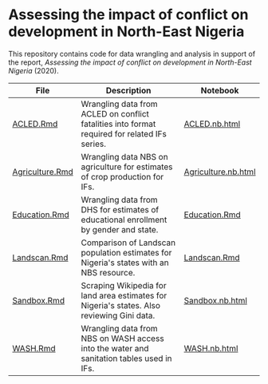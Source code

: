 # Assessing the impact of conflict on development in North-East Nigeria
This repository contains code for data wrangling and analysis in support of the report, *Assessing the impact of conflict on development in North-East Nigeria* (2020).

| File | Description | Notebook
| ------------- | ------------- | ------------- |
| [ACLED.Rmd](ACLED.Rmd) | Wrangling data from ACLED on conflict fatalities into format required for related IFs series. | [ACLED.nb.html](ACLED.nb.html)  | 
| [Agriculture.Rmd](Exploration.Rmd) | Wrangling data NBS on agriculture for estimates of crop production for IFs. | [Agriculture.nb.html](Exploration.nb.html) | 
| [Education.Rmd](Education.nb.html) | Wrangling data from DHS for estimates of educational enrollment by gender and state. | [Education.Rmd](Education.nb.html) | 
| [Landscan.Rmd](Landscan.Rmd) | Comparison of Landscan population estimates for Nigeria's states with an NBS resource. | [Landscan.Rmd](Landscan.Rmd) | 
| [Sandbox.Rmd](Sandbox.Rmd) | Scraping Wikipedia for land area estimates for Nigeria's states. Also reviewing Gini data. | [Sandbox.nb.html](Sandbox.nb.html) | 
| [WASH.Rmd](WASH.Rmd) | Wrangling data from NBS on WASH access into the water and sanitation tables used in IFs. | [WASH.nb.html](WASH.nb.html) | 
